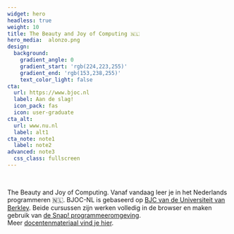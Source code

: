 ```yaml
---
widget: hero
headless: true
weight: 10
title: The Beauty and Joy of Computing 🇳🇱
hero_media:  alonzo.png
design:
  background:
    gradient_angle: 0
    gradient_start: 'rgb(224,223,255)'
    gradient_end: 'rgb(153,238,255)'
    text_color_light: false
cta:
  url: https://www.bjoc.nl
  label: Aan de slag!
  icon_pack: fas
  icon: user-graduate
cta_alt: 
  url: www.nu.nl
  label: alt1
cta_note: note1
  label: note2
advanced: note3
  css_class: fullscreen
---
```


<br>

The Beauty and Joy of Computing. Vanaf vandaag leer je in het Nederlands programmeren 🇳🇱. BJOC-NL is gebaseerd op [BJC van de Universiteit van Berkley](http://bjc.berkeley.edu/). Beide cursussen zijn werken volledig in de browser en maken gebruik van [de Snap! programmeeromgeving](https://snap.berkeley.edu/).
<br>
Meer [docentenmateriaal vind je hier](/course/BJOC-NL/_index.md).
<br>

<br>
<!--<a class="github-button" href="https://github.com/wowchemy/wowchemy-hugo-modules" data-icon="octicon-star" data-size="large" data-show-count="true" aria-label="Star Wowchemy Website Builder for Hugo">Star Wowchemy Website Builder for Hugo</a><br><a class="github-button" href="https://github.com/wowchemy/starter-hugo-online-course" data-icon="octicon-star" data-size="large" data-show-count="true" aria-label="Star the Online Course template">Star the Online Course template</a><script async defer src="https://buttons.github.io/buttons.js"></script> -->
